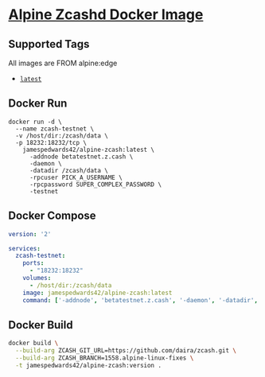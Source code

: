 # [Alpine Zcashd Docker Image](https://hub.docker.com/r/jamespedwards42/alpine-zcash/)

## Supported Tags

All images are FROM alpine:edge

* [`latest`](https://github.com/jamespedwards42/alpine-zcash/blob/master/Dockerfile)

## Docker Run
```shell
docker run -d \
  --name zcash-testnet \
  -v /host/dir:/zcash/data \
  -p 18232:18232/tcp \
    jamespedwards42/alpine-zcash:latest \
      -addnode betatestnet.z.cash \
      -daemon \
      -datadir /zcash/data \
      -rpcuser PICK_A_USERNAME \
      -rpcpassword SUPER_COMPLEX_PASSWORD \
      -testnet
```

## Docker Compose
```yaml
version: '2'

services:
  zcash-testnet:
    ports:
      - "18232:18232"
    volumes:
      - /host/dir:/zcash/data
    image: jamespedwards42/alpine-zcash:latest
    command: ['-addnode', 'betatestnet.z.cash', '-daemon', '-datadir', '/zcash/data', '-rpcuser', 'PICK_A_USERNAME', '-rpcpassword', 'SUPER_COMPLEX_PASSWORD', '-testnet']
```

## Docker Build
```sh
docker build \
  --build-arg ZCASH_GIT_URL=https://github.com/daira/zcash.git \
  --build-arg ZCASH_BRANCH=1558.alpine-linux-fixes \
  -t jamespedwards42/alpine-zcash:version .
```
